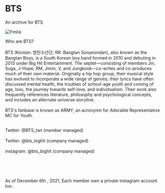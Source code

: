 # BTS
An archive for BTS

![Festa](https://user-images.githubusercontent.com/33281367/198357111-99fe7314-7603-486a-99a7-622dbf2c77df.jpg)


Who are BTS? <br> </br>
BTS (Korean: 방탄소년단; RR: Bangtan Sonyeondan), also known as the Bangtan Boys, is a South Korean boy band formed in 2010 and debuting in 2013 under Big Hit Entertainment. The septet—consisting of members Jin, Suga, J-Hope, RM, Jimin, V, and Jungkook—co-writes and co-produces much of their own material. Originally a hip hop group, their musical style has evolved to incorporate a wide range of genres; their lyrics have often discussed mental health, the troubles of school-age youth and coming of age, loss, the journey towards self-love, and individualism. Their work also frequently references literature, philosophy and psychological concepts, and includes an alternate universe storyline.
<br></br>
BTS's fanbase is known as ARMY, an acronymn for Adorable Representative MC for Youth.
<br></br>

Twitter: @BTS_twt  (member managed)<br></br>
Twitter: @bts_bighit  (company managed)<br></br>
instagram: @bts_bighit  (company managed)<br></br>

<br></br>

As of December 6th , 2021, Each member own a private instagram account too.
